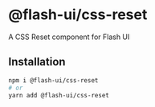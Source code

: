 # @flash-ui/css-reset

A CSS Reset component for Flash UI

## Installation

```sh
npm i @flash-ui/css-reset
# or
yarn add @flash-ui/css-reset
```
